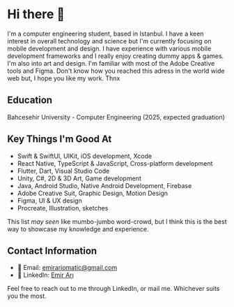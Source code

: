 # Hi there 👾

I'm a computer engineering student, based in Istanbul. I have a keen interest in overall technology and science but I'm currently focusing on mobile development and design. I have experience with various mobile development frameworks and I really enjoy creating dummy apps & games. I'm also into art and design. I'm familiar with most of the Adobe Creative tools and Figma. Don't know how you reached this adress in the world wide web but, I hope you like my work. Thnx

## Education

Bahcesehir University - Computer Engineering (2025, expected graduation)

## Key Things I'm Good At

- Swift & SwiftUI, UIKit, iOS development, Xcode
- React Native, TypeScript & JavaScript, Cross-platform development
- Flutter, Dart, Visual Studio Code
- Unity, C#, 2D & 3D Art, Game development
- Java, Android Studio, Native Android Development, Firebase
- Adobe Creative Suit, Graphic Design, Motion Design
- Figma, UI & UX design
- Procreate, Illustration, sketches

This list _may_ _seen_ like mumbo-jumbo word-crowd, but I think this is the best way to showcase my knowledge and experience.

## Contact Information

- 📧 Email: emirariomatic@gmail.com
- 💼 LinkedIn: [Emir Arı](https://www.linkedin.com/in/emirari/)

Feel free to reach out to me through LinkedIn, or mail me. Whichever suits you the most.
